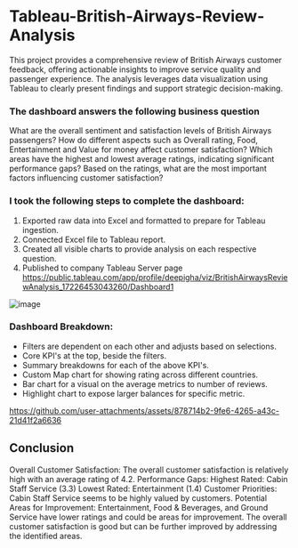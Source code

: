 # Tableau-British-Airways-Review-Analysis
This project provides a comprehensive review of British Airways customer feedback, offering actionable insights to improve service quality and passenger experience. The analysis leverages data visualization using Tableau to clearly present findings and support strategic decision-making.

### The dashboard answers the following business question
What are the overall sentiment and satisfaction levels of British Airways passengers?
How do different aspects such as Overall rating, Food, Entertainment and Value for money affect customer satisfaction?
Which areas have the highest and lowest average ratings, indicating significant performance gaps?
Based on the ratings, what are the most important factors influencing customer satisfaction?

### I took the following steps to complete the dashboard:
1. Exported raw data into Excel and formatted to prepare for Tableau ingestion.
2. Connected Excel file to Tableau report.
3. Created all visible charts to provide analysis on each respective question.
4. Published to company Tableau Server page https://public.tableau.com/app/profile/deepigha/viz/BritishAirwaysReviewAnalysis_17226453043260/Dashboard1

![image](https://github.com/user-attachments/assets/e3b181eb-31fa-4763-8d01-5a21001f2f0f)

### Dashboard Breakdown:
- Filters are dependent on each other and adjusts based on selections.
- Core KPI's at the top, beside the filters.
- Summary breakdowns for each of the above KPI's.
- Custom Map chart for showing rating across different countries.
- Bar chart for a visual on the average metrics to number of reviews.
- Highlight chart to expose larger balances for specific metric.

https://github.com/user-attachments/assets/878714b2-9fe6-4265-a43c-21d41f2a6636



## Conclusion

Overall Customer Satisfaction: The overall customer satisfaction is relatively high with an average rating of 4.2.
Performance Gaps:
Highest Rated: Cabin Staff Service (3.3)
Lowest Rated: Entertainment (1.4)
Customer Priorities: Cabin Staff Service seems to be highly valued by customers.
Potential Areas for Improvement: Entertainment, Food & Beverages, and Ground Service have lower ratings and could be areas for improvement.
The overall customer satisfaction is good but can be further improved by addressing the identified areas.
